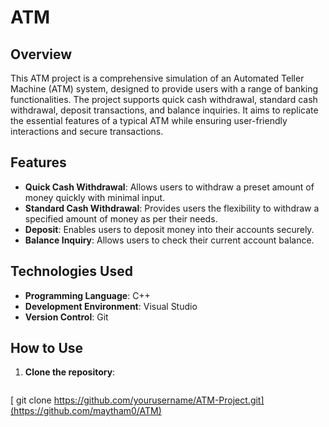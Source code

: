 # ATM 

## Overview

This ATM project is a comprehensive simulation of an Automated Teller Machine (ATM) system, designed to provide users with a range of banking functionalities. The project supports quick cash withdrawal, standard cash withdrawal, deposit transactions, and balance inquiries. It aims to replicate the essential features of a typical ATM while ensuring user-friendly interactions and secure transactions.

## Features

- **Quick Cash Withdrawal**: Allows users to withdraw a preset amount of money quickly with minimal input.
- **Standard Cash Withdrawal**: Provides users the flexibility to withdraw a specified amount of money as per their needs.
- **Deposit**: Enables users to deposit money into their accounts securely.
- **Balance Inquiry**: Allows users to check their current account balance.

## Technologies Used

- **Programming Language**: C++
- **Development Environment**: Visual Studio
- **Version Control**: Git

## How to Use

1. **Clone the repository**:
   ```sh
  [ git clone https://github.com/yourusername/ATM-Project.git](https://github.com/maytham0/ATM)
